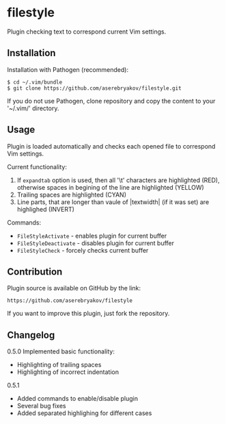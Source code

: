 filestyle
=========

Plugin checking text to correspond current Vim settings.

Installation
------------

Installation with Pathogen (recommended):

    $ cd ~/.vim/bundle
    $ git clone https://github.com/aserebryakov/filestyle.git

If you do not use Pathogen, clone repository and copy the content to
your '~/.vim/' directory.


Usage
-----

Plugin is loaded automatically and checks each opened file to correspond
Vim settings.

Current functionality:

1. If `expandtab` option is used, then all '\t' characters are highlighted (RED),
   otherwise spaces in begining of the line are highlighted (YELLOW)
2. Trailing spaces are highlighted (CYAN)
3. Line parts, that are longer than vaule of |textwidth| (if it was set)
   are highlighed (INVERT)

Commands:

  * `FileStyleActivate`   - enables plugin for current buffer
  * `FileStyleDeactivate` - disables plugin for current buffer
  * `FileStyleCheck`      - forcely checks current buffer


Contribution
------------

Plugin source is available on GitHub by the link:

    https://github.com/aserebryakov/filestyle

If you want to improve this plugin, just fork the repository.


Changelog
---------

0.5.0 Implemented basic functionality:

* Highlighting of trailing spaces
* Highlighting of incorrect indentation

0.5.1

* Added commands to enable/disable plugin
* Several bug fixes
* Added separated highlighing for different cases

